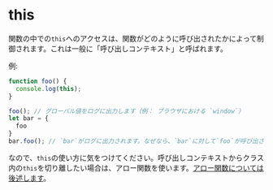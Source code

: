 # this

関数の中での`this`へのアクセスは、関数がどのように呼び出されたかによって制御されます。これは一般に「呼び出しコンテキスト」と呼ばれます。

例:

```typescript
function foo() {
  console.log(this);
}

foo(); // グローバル値をログに出力します（例： ブラウザにおける `window`）
let bar = {
  foo
}
bar.foo(); // `bar`がログに出力されます。なぜなら、`bar`に対して`foo`が呼び出されるからです
```

なので、`this`の使い方に気をつけてください。呼び出しコンテキストからクラス内の`this`を切り離したい場合は、アロー関数を使います。[アロー関数については後述します](../future-javascript/arrow-functions.md)。

